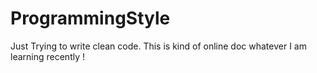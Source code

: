 # ProgrammingStyle
Just Trying to write clean code.
This is kind of online doc whatever I am learning recently !
